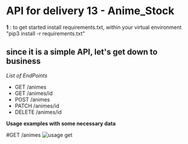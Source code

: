 # API for delivery 13 - Anime_Stock

**1** : to get started install requirements.txt, within your virtual environment "pip3 install -r requirements.txt"

## since it is a simple API, let's get down to business

*List of EndPoints*

- GET /animes
- GET /animes/id
- POST /animes
- PATCH /animes/id
- DELETE /animes/id

**Usage examples with some necessary data**

#GET /animes
![usage get](https://gitlab.com/chrystian14/anime-stock-returns/-/raw/main/imgs/get/get.png)
